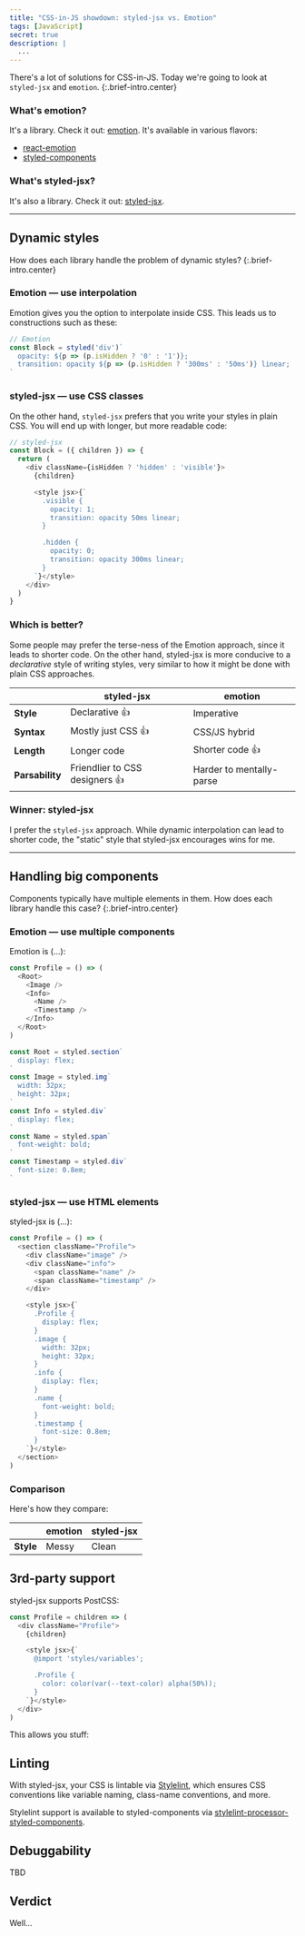 ```yaml
---
title: "CSS-in-JS showdown: styled-jsx vs. Emotion"
tags: [JavaScript]
secret: true
description: |
  ...
---
```


There's a lot of solutions for CSS-in-JS. Today we're going to look at `styled-jsx` and `emotion`.
{:.brief-intro.center}

### What's emotion?

It's a library. Check it out: [emotion]. It's available in various flavors:

* [react-emotion]
* [styled-components]

### What's styled-jsx?

It's also a library. Check it out: [styled-jsx].

---

## Dynamic styles

How does each library handle the problem of dynamic styles?
{:.brief-intro.center}

### Emotion — use interpolation

Emotion gives you the option to interpolate inside CSS. This leads us to constructions such as these:

```js
// Emotion
const Block = styled('div')`
  opacity: ${p => (p.isHidden ? '0' : '1')};
  transition: opacity ${p => (p.isHidden ? '300ms' : '50ms')} linear;
`
```

### styled-jsx — use CSS classes

On the other hand, `styled-jsx` prefers that you write your styles in plain CSS. You will end up with longer, but more readable code:

```js
// styled-jsx
const Block = ({ children }) => {
  return (
    <div className={isHidden ? 'hidden' : 'visible'}>
      {children}

      <style jsx>{`
        .visible {
          opacity: 1;
          transition: opacity 50ms linear;
        }

        .hidden {
          opacity: 0;
          transition: opacity 300ms linear;
        }
      `}</style>
    </div>
  )
}
```

### Which is better?

Some people may prefer the terse-ness of the Emotion approach, since it leads to shorter code. On the other hand, styled-jsx is more conducive to a _declarative_ style of writing styles, very similar to how it might be done with plain CSS approaches.

|                 | styled-jsx                       | emotion                  |
| --------------- | -------------------------------- | ------------------------ |
| **Style**       | Declarative :+1:                 | Imperative               |
| **Syntax**      | Mostly just CSS :+1:             | CSS/JS hybrid            |
| **Length**      | Longer code                      | Shorter code :+1:        |
| **Parsability** | Friendlier to CSS designers :+1: | Harder to mentally-parse |

### Winner: styled-jsx

I prefer the `styled-jsx` approach. While dynamic interpolation can lead to shorter code, the "static" style that styled-jsx encourages wins for me.

---

## Handling big components

Components typically have multiple elements in them. How does each library handle this case?
{:.brief-intro.center}

### Emotion — use multiple components

Emotion is (...):

```js
const Profile = () => (
  <Root>
    <Image />
    <Info>
      <Name />
      <Timestamp />
    </Info>
  </Root>
)

const Root = styled.section`
  display: flex;
`
const Image = styled.img`
  width: 32px;
  height: 32px;
`
const Info = styled.div`
  display: flex;
`
const Name = styled.span`
  font-weight: bold;
`
const Timestamp = styled.div`
  font-size: 0.8em;
`
```

### styled-jsx — use HTML elements

styled-jsx is (...):

```js
const Profile = () => (
  <section className="Profile">
    <div className="image" />
    <div className="info">
      <span className="name" />
      <span className="timestamp" />
    </div>

    <style jsx>{`
      .Profile {
        display: flex;
      }
      .image {
        width: 32px;
        height: 32px;
      }
      .info {
        display: flex;
      }
      .name {
        font-weight: bold;
      }
      .timestamp {
        font-size: 0.8em;
      }
    `}</style>
  </section>
)
```

### Comparison

Here's how they compare:

|           | emotion | styled-jsx |
| --------- | ------- | ---------- |
| **Style** | Messy   | Clean      |

## 3rd-party support

styled-jsx supports PostCSS:

```js
const Profile = children => (
  <div className="Profile">
    {children}

    <style jsx>{`
      @import 'styles/variables';

      .Profile {
        color: color(var(--text-color) alpha(50%));
      }
    `}</style>
  </div>
)
```

This allows you stuff:

## Linting

With styled-jsx, your CSS is lintable via [Stylelint], which ensures CSS conventions like variable naming, class-name conventions, and more.

Stylelint support is available to styled-components via [stylelint-processor-styled-components].

## Debuggability

TBD

## Verdict

Well...

[stylelint]: https://github.com/stylelint/stylelint
[stylelint-processor-styled-components]: https://github.com/styled-components/stylelint-processor-styled-components
[styled-components]: https://github.com/styled-components
[styled-jsx]: https://github.com/zeit/styled-jsx
[emotion]: http://emotion.sh/
[react-emotion]: https://www.npmjs.com/package/react-emotion
